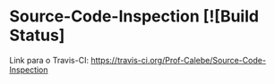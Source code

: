 Source-Code-Inspection [![Build Status]
======================

Link para o Travis-CI: https://travis-ci.org/Prof-Calebe/Source-Code-Inspection

